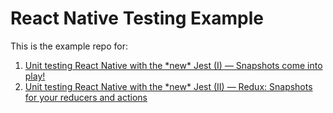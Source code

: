 # React Native Testing Example

This is the example repo for:

1. [Unit testing React Native with the \*new\* Jest (I) — Snapshots come into play!]()
2. [Unit testing React Native with the \*new\* Jest (II) — Redux: Snapshots for your reducers and actions]()
